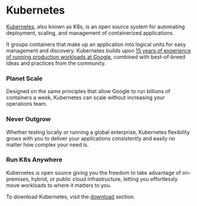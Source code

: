# Kubernetes

[Kubernetes](https://kubernetes.io/docs/concepts/overview/), also known as K8s, is an open source system for automating deployment, scaling, and management of containerized applications.  
  
It groups containers that make up an application into logical units for easy management and discovery. Kubernetes builds upon [15 years of experience of running production workloads at Google](https://queue.acm.org/detail.cfm?id=2898444), combined with best-of-breed ideas and practices from the community.  
	 
### Planet Scale
Designed on the same principles that allow Google to run billions of containers a week, Kubernetes can scale without increasing your operations team.
  
### Never Outgrow
Whether testing locally or running a global enterprise, Kubernetes flexibility grows with you to deliver your applications consistently and easily no matter how complex your need is.
  
	
### Run K8s Anywhere
Kubernetes is open source giving you the freedom to take advantage of on-premises, hybrid, or public cloud infrastructure, letting you effortlessly move workloads to where it matters to you.

To download Kubernetes, visit the [download](https://kubernetes.io/releases/download/) section.